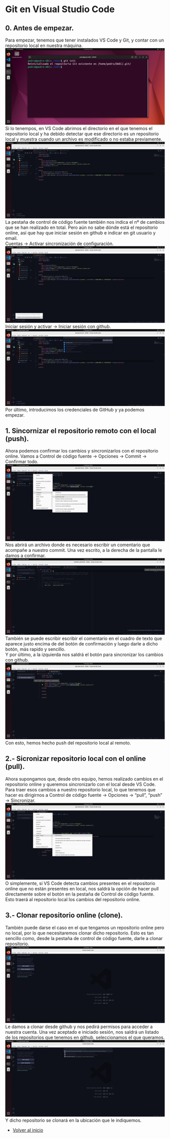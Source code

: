 # Git en Visual Studio Code

## 0. Antes de empezar.

Para empezar, tenemos que tener instalados VS Code y Git, y contar con un repositorio local en nuestra máquina.<br>
![Imagen](../img/gitEnVsCode/1.png)<br>
Si lo tenempos, en VS Code abrimos el directorio en el que tenemos el repositorio local y ha debido detectar que ese directorio es un repositorio local y muestra cuando un archivo es modificado o no estaba previamente.<br>
![Imagen](../img/gitEnVsCode/3.png)<br>
La pestaña de control de código fuente también nos indica el nº de cambios que se han realizado en total. Pero aún no sabe dónde está el repositorio online, así que hay que iniciar sesión en github e indicar en git usuario y email.<br>
Cuentas -> Activar sincronización de configuración.<br>
![Imagen](../img/gitEnVsCode/4.png)<br>
Iniciar sesión y activar -> Iniciar sesión con github.<br>
![Imagen](../img/gitEnVsCode/5.png)<br>
Por último, introducimos los credenciales de GitHub y ya podemos empezar.

## 1. Sincornizar el repositorio remoto con el local (push).

Ahora podemos confirmar los cambios y sincronizarlos con el repositorio online. Vamos a Control de código fuente -> Opciones -> Commit -> Confirmar todo.<br>
![Imagen](../img/gitEnVsCode/8.png)<br>
Nos abrirá un archivo donde es necesario escribir un comentario que acompañe a nuestro commit. Una vez escrito, a la derecha de la pantalla le damos a confirmar.<br>
![Imagen](../img/gitEnVsCode/9.png)<br>
También se puede escribir escribir el comentario en el cuadro de texto que aparece justo encima de del botón de confirmación y luego darle a dicho botón, más rapido y sencillo.<br>
Y por último, a la izquierda nos saldrá el botón para sincronizar los cambios con github.<br>
![Imagen](../img/gitEnVsCode/10.png)<br>
Con esto, hemos hecho push del repositorio local al remoto.

## 2.- Sicronizar repositorio local con el online (pull).

Ahora supongamos que, desde otro equipo, hemos realizado cambios en el repositorio online y queremos sincronizarlo con el local desde VS Code.
Para traer esos cambios a nuestro repositorio local, lo que tenemos que hacer es dirigirnos a Control de código fuente -> Opciones -> “pull”, “push” -> Sincronizar.
![Imagen](../img/gitEnVsCode/14.png)<br>
O simplemente, si VS Code detecta cambios presentes en el repositorio online que no están presentes en local, nos saldrá la opción de hacer pull directamente sobre el botón en la pestaña de Control de código fuente.
Esto traerá al repositorio local los cambios del repositorio online.

## 3.- Clonar repositorio online (clone).

También puede darse el caso en el que tengamos un repositorio online pero no local, por lo que necesitaremos clonar dicho repositorio. Esto es tan sencillo como, desde la pestaña de control de código fuente, darle a clonar repositorio.
![Imagen](../img/gitEnVsCode/16.png)<br>
Le damos a clonar desde github y nos pedirá permisos para acceder a nuestra cuenta. Una vez aceptado e iniciado sesión, nos saldrá un listado de los repositorios que tenemos en github, seleccionamos el que queramos.
![Imagen](../img/gitEnVsCode/17.png)<br>
Y dicho repositorio se clonará en la ubicación que le indiquemos.
<br>

- [Volver al inicio](../index.md)
